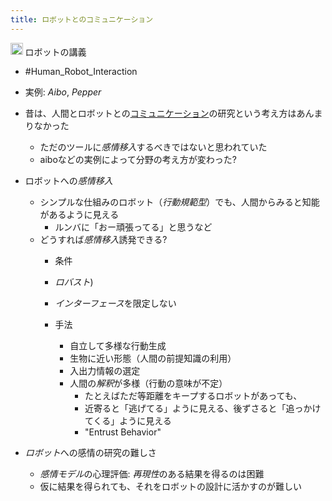 ```yaml
---
title: ロボットとのコミュニケーション
---
```


<img src='https://scrapbox.io/api/pages/blu3mo-public/情報科学の達人/icon' alt='情報科学の達人.icon' height="19.5"/> ロボットの講義

* \#Human_Robot_Interaction

* 実例: *Aibo*, *Pepper*

* 昔は、人間とロボットとの[コミュニケーション](%E3%82%B3%E3%83%9F%E3%83%A5%E3%83%8B%E3%82%B1%E3%83%BC%E3%82%B7%E3%83%A7%E3%83%B3.md)の研究という考え方はあんまりなかった
  
  * ただのツールに*感情移入*するべきではないと思われていた
  * aiboなどの実例によって分野の考え方が変わった?
* ロボットへの*感情移入*
  
  * シンプルな仕組みのロボット（*行動規範型*）でも、人間からみると知能があるように見える
    * ルンバに「おー頑張ってる」と思うなど
  * どうすれば*感情移入*誘発できる?
    * 条件
    
    * *ロバスト*)
    
    * *インターフェース*を限定しない
    
    * 手法
      
      * 自立して多様な行動生成
      * 生物に近い形態（人間の前提知識の利用）
      * 入出力情報の選定
      * 人間の*解釈*が多様（行動の意味が不定）
        * たとえばただ等距離をキープするロボットがあっても、
        * 近寄ると「逃げてる」ように見える、後ずさると「追っかけてくる」ように見える
        * "Entrust Behavior"
* *ロボット*への感情の研究の難しさ
  
  * *感情モデル*の心理評価: *再現性*のある結果を得るのは困難
  * 仮に結果を得られても、それをロボットの設計に活かすのが難しい
